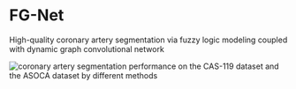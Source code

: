 # FG-Net
High-quality coronary artery segmentation via fuzzy logic modeling coupled with dynamic graph convolutional network

![coronary artery segmentation performance on the CAS-119 dataset and the
ASOCA dataset by different methods](figure/SOTA3.png)

